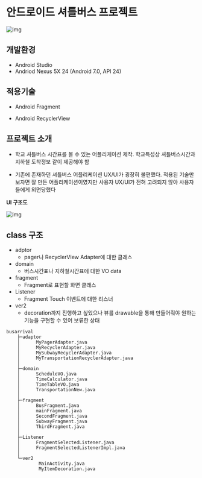 # 안드로이드 셔틀버스 프로젝트



![img](https://s3.us-west-2.amazonaws.com/secure.notion-static.com/476f3682-845b-4076-b799-70a42d4ae3bc/Untitled.gif?X-Amz-Algorithm=AWS4-HMAC-SHA256&X-Amz-Credential=AKIAT73L2G45O3KS52Y5%2F20210907%2Fus-west-2%2Fs3%2Faws4_request&X-Amz-Date=20210907T015051Z&X-Amz-Expires=86400&X-Amz-Signature=52d0ab0d8b554b2f83b9addb4d7e17f6339858ed634c5840ec6f2dad36de6284&X-Amz-SignedHeaders=host&response-content-disposition=filename%20%3D%22Untitled.gif%22)

## **개발환경**

- Android Studio
- Andriod Nexus 5X 24 (Android 7.0, API 24)



## **적용기술**

- Android Fragment

- Android RecyclerView



## **프로젝트 소개**

- 학교 셔틀버스 시간표를 볼 수 있는 어플리케이션 제작. 학교특성상 셔틀버스시간과 지하철 도착정보 같이 제공해야 함

- 기존에 존재하던 셔틀버스 어플리케이션 UX/UI가 굉장히 불편했다. 적용된 기술만 보자면 잘 만든 어플리케이션이였지만 사용자 UX/UI가 전혀 고려되지 않아 사용자들에게 외면당했다



**UI 구조도**

![img](https://s3.us-west-2.amazonaws.com/secure.notion-static.com/23a47f13-82c3-4047-8b26-fa7a03c83ad1/Untitled.png?X-Amz-Algorithm=AWS4-HMAC-SHA256&X-Amz-Credential=AKIAT73L2G45O3KS52Y5%2F20210906%2Fus-west-2%2Fs3%2Faws4_request&X-Amz-Date=20210906T153657Z&X-Amz-Expires=86400&X-Amz-Signature=cc25ec6b742a44b804bf2bfec67bca0c76f88c2b4eff61de7a50a25050e5e55f&X-Amz-SignedHeaders=host&response-content-disposition=filename%20%3D%22Untitled.png%22)



## **class 구조**

- adptor
  - pager나 RecyclerView Adapter에 대한 클래스 
- domain
  - 버스시간표나 지하철시간표에 대한 VO data 
- fragment
  - Fragment로 표현할 화면 클래스
- Listener
  - Fragment Touch 이벤트에 대한 리스너
- ver2
  - decoration까지 진행하고 싶었으나 뷰를 drawable을 통해 만들어줘야 원하는 기능을 구현할 수 있어 보류한 상태

```
busarrival
    ├─adaptor
    │      MyPagerAdapter.java
    │      MyRecyclerAdapter.java
    │      MySubwayRecyclerAdapter.java
    │      MyTransportationRecyclerAdapter.java
    │
    ├─domain
    │      ScheduleVO.java
    │      TimeCalculator.java
    │      TimeTableVO.java
    │      TransportationNew.java
    │
    ├─fragment
    │      BusFragment.java
    │      mainFragment.java
    │      SecondFragment.java
    │      SubwayFragment.java
    │      ThirdFragment.java
    │
    ├─Listener
    │      FragmentSelectedListener.java
    │      FragmentSelectedListenerImpl.java
    │
    └─ver2
            MainActivity.java
            MyItemDecoration.java
```

